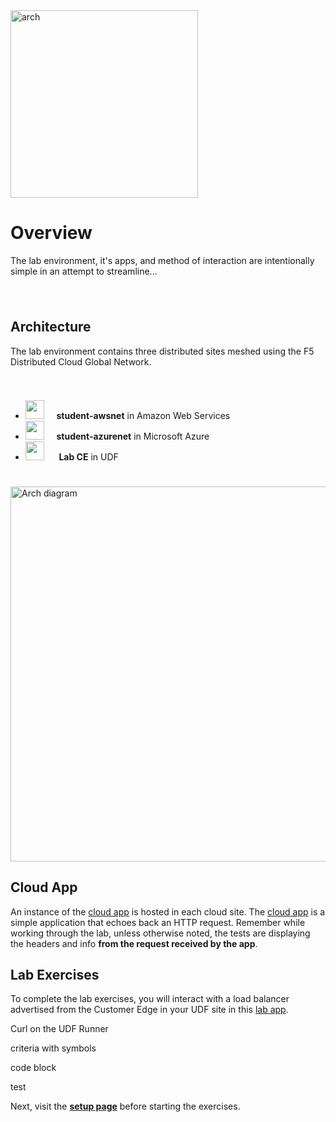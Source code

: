 <div href="/" class="d-flex align-items-center pb-3 mb-3 link-dark text-decoration-none">
    <img src="/static/arch.png" width="300px" height="auto" alt="arch">
</div>

# **Overview**

<div href="/" class="d-flex align-items-center pb-3 mb-3 link-dark text-decoration-none border-bottom"></div>

The lab environment, it's apps, and method of interaction are intentionally simple in an attempt to streamline...

<div style="height:25px"></div>

## **Architecture**

The lab environment contains three distributed sites meshed using the F5 Distributed Cloud Global Network.

<div style="height:25px"></div>

<ul class="list-group">
  <li class="list-group-item">
  <img src="/static/mcnp-aws.png" width="auto" height="30px"> &nbsp; &nbsp;
    <strong>student-awsnet</strong> in Amazon Web Services
  </li>
  <li class="list-group-item">
  <img src="/static/mcnp-azure.png" width="auto" height="30px"> &nbsp; &nbsp;
  <strong>student-azurenet</strong> in Microsoft Azure
  </li>
  <li class="list-group-item">
  <img src="/static/mcnp-udf.png" width="auto" height="30px"> &nbsp; &nbsp;&nbsp;
  <strong>Lab CE</strong> in UDF 
  </li>
</ul>

<div style="height:25px"></div>

<img src="/static/mcn-prac-arch-base.png" width="auto" height="600px" alt="Arch diagram">

## **Cloud App**

An instance of the [cloud app](https://github.com/f5devcentral/f5xc-lab-mcn-practical/tree/main/cloudapp) is hosted in each cloud site.
The [cloud app](https://github.com/f5devcentral/f5xc-lab-mcn-practical/tree/main/cloudapp) is a simple application that echoes back an HTTP request.
Remember while working through the lab, unless otherwise noted, the tests are displaying the headers and info **from the request received by the app**.


## **Lab Exercises**

To complete the lab exercises, you will interact with a load balancer advertised from the Customer Edge in your UDF site in this [lab app](https://github.com/f5devcentral/f5xc-lab-mcn-practical/tree/main/labapp).

Curl on the UDF Runner

criteria with symbols

code block

test

<div href="/" class="d-flex align-items-center pb-3 mb-3 link-dark text-decoration-none border-bottom"></div>

Next, visit the <strong><a href="/setup" >setup page</a></strong> before starting the exercises.







